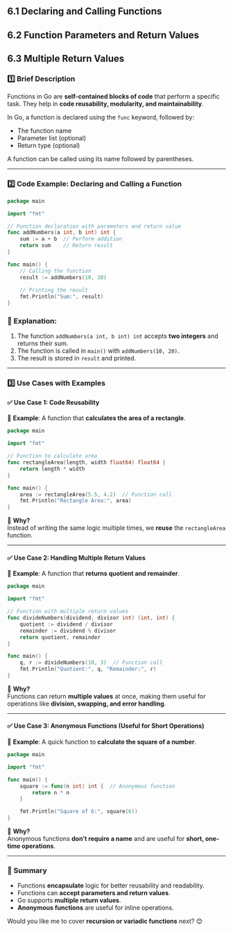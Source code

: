 ## 6.1 Declaring and Calling Functions 
## 6.2 Function Parameters and Return Values 
## 6.3 Multiple Return Values

### **1️⃣ Brief Description**  
Functions in Go are **self-contained blocks of code** that perform a specific task. They help in **code reusability, modularity, and maintainability**.  

In Go, a function is declared using the `func` keyword, followed by:  
- The function name  
- Parameter list (optional)  
- Return type (optional)  

A function can be called using its name followed by parentheses.  

---

### **2️⃣ Code Example: Declaring and Calling a Function**  

```go
package main

import "fmt"

// Function declaration with parameters and return value
func addNumbers(a int, b int) int {
    sum := a + b  // Perform addition
    return sum    // Return result
}

func main() {
    // Calling the function
    result := addNumbers(10, 20)
    
    // Printing the result
    fmt.Println("Sum:", result)
}
```

### **🔹 Explanation:**
1. The function `addNumbers(a int, b int) int` accepts **two integers** and returns their sum.  
2. The function is called in `main()` with `addNumbers(10, 20)`.  
3. The result is stored in `result` and printed.  

---

### **3️⃣ Use Cases with Examples**  

#### **✅ Use Case 1: Code Reusability**
🔹 **Example**: A function that **calculates the area of a rectangle**.  

```go
package main

import "fmt"

// Function to calculate area
func rectangleArea(length, width float64) float64 {
    return length * width
}

func main() {
    area := rectangleArea(5.5, 4.2)  // Function call
    fmt.Println("Rectangle Area:", area)
}
```
🔹 **Why?**  
Instead of writing the same logic multiple times, we **reuse** the `rectangleArea` function.

---

#### **✅ Use Case 2: Handling Multiple Return Values**
🔹 **Example**: A function that **returns quotient and remainder**.  

```go
package main

import "fmt"

// Function with multiple return values
func divideNumbers(dividend, divisor int) (int, int) {
    quotient := dividend / divisor
    remainder := dividend % divisor
    return quotient, remainder
}

func main() {
    q, r := divideNumbers(10, 3)  // Function call
    fmt.Println("Quotient:", q, "Remainder:", r)
}
```
🔹 **Why?**  
Functions can return **multiple values** at once, making them useful for operations like **division, swapping, and error handling**.

---

#### **✅ Use Case 3: Anonymous Functions (Useful for Short Operations)**
🔹 **Example**: A quick function to **calculate the square of a number**.  

```go
package main

import "fmt"

func main() {
    square := func(n int) int {  // Anonymous function
        return n * n
    }

    fmt.Println("Square of 6:", square(6))
}
```
🔹 **Why?**  
Anonymous functions **don’t require a name** and are useful for **short, one-time operations**.

---

### **📌 Summary**
- Functions **encapsulate** logic for better reusability and readability.  
- Functions can **accept parameters and return values**.  
- Go supports **multiple return values**.  
- **Anonymous functions** are useful for inline operations.  

Would you like me to cover **recursion or variadic functions** next? 😊
